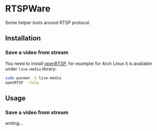 # RTSPWare

Some helper tools around RTSP protocol.

## Installation

### Save a video from stream

You need to install [openRTSP](http://www.live555.com/openRTSP/), for examplei
for Arch Linux it is available under `live-media` library:
```bash
sudo pacman -S live-media
openRTSP --help
```

## Usage

### Save a video from stream

*writing...*
